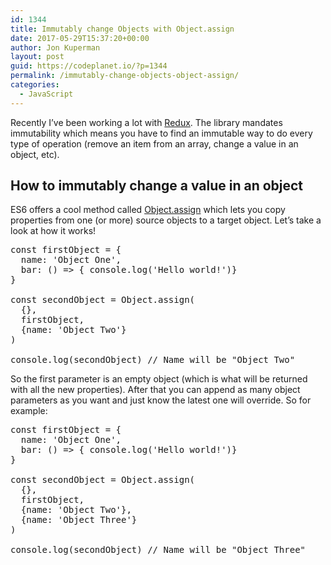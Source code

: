 ```yaml
---
id: 1344
title: Immutably change Objects with Object.assign
date: 2017-05-29T15:37:20+00:00
author: Jon Kuperman
layout: post
guid: https://codeplanet.io/?p=1344
permalink: /immutably-change-objects-object-assign/
categories:
  - JavaScript
---
```

Recently I&#8217;ve been working a lot with [Redux](http://redux.js.org/). The library mandates immutability which means you have to find an immutable way to do every type of operation (remove an item from an array, change a value in an object, etc).

## How to immutably change a value in an object

ES6 offers a cool method called [Object.assign](https://developer.mozilla.org/en-US/docs/Web/JavaScript/Reference/Global_Objects/Object/assign) which lets you copy properties from one (or more) source objects to a target object. Let&#8217;s take a look at how it works!

<pre class="lang:js decode:true ">const firstObject = {
  name: 'Object One',
  bar: () =&gt; { console.log('Hello world!')}
}

const secondObject = Object.assign(
  {},
  firstObject,
  {name: 'Object Two'}
)

console.log(secondObject) // Name will be "Object Two"</pre>

So the first parameter is an empty object (which is what will be returned with all the new properties). After that you can append as many object parameters as you want and just know the latest one will override. So for example:

<pre class="lang:default decode:true ">const firstObject = {
  name: 'Object One',
  bar: () =&gt; { console.log('Hello world!')}
}

const secondObject = Object.assign(
  {},
  firstObject,
  {name: 'Object Two'},
  {name: 'Object Three'}
)

console.log(secondObject) // Name will be "Object Three"</pre>

&nbsp;